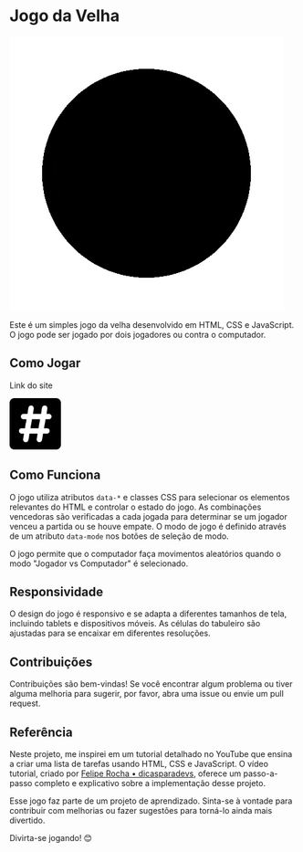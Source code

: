 # Jogo da Velha

![JogodaVelha](/imagens/tic-tac-toe.gif)

Este é um simples jogo da velha desenvolvido em HTML, CSS e JavaScript. O jogo pode ser jogado por dois jogadores ou contra o computador.


## Como Jogar

Link do site

<a href="https://analeopoldino.github.io/JogoDaVelha/">
  <img src="imagens/jogo-da-velha.svg" alt="Site" width="90">
</a>

## Como Funciona

O jogo utiliza atributos `data-*` e classes CSS para selecionar os elementos relevantes do HTML e controlar o estado do jogo. As combinações vencedoras são verificadas a cada jogada para determinar se um jogador venceu a partida ou se houve empate. O modo de jogo é definido através de um atributo `data-mode` nos botões de seleção de modo.

O jogo permite que o computador faça movimentos aleatórios quando o modo "Jogador vs Computador" é selecionado.

## Responsividade

O design do jogo é responsivo e se adapta a diferentes tamanhos de tela, incluindo tablets e dispositivos móveis. As células do tabuleiro são ajustadas para se encaixar em diferentes resoluções.
## Contribuições

Contribuições são bem-vindas! Se você encontrar algum problema ou tiver alguma melhoria para sugerir, por favor, abra uma issue ou envie um pull request.

## Referência 

Neste projeto, me inspirei em um tutorial detalhado no YouTube que ensina a criar uma lista de tarefas usando HTML, CSS e JavaScript. O vídeo tutorial, criado por [Felipe Rocha • dicasparadevs](https://youtu.be/0EiX9c4vzRs), oferece um passo-a-passo completo e explicativo sobre a implementação desse projeto.

Esse jogo faz parte de um projeto de aprendizado. Sinta-se à vontade para contribuir com melhorias ou fazer sugestões para torná-lo ainda mais divertido.

Divirta-se jogando! 😊
